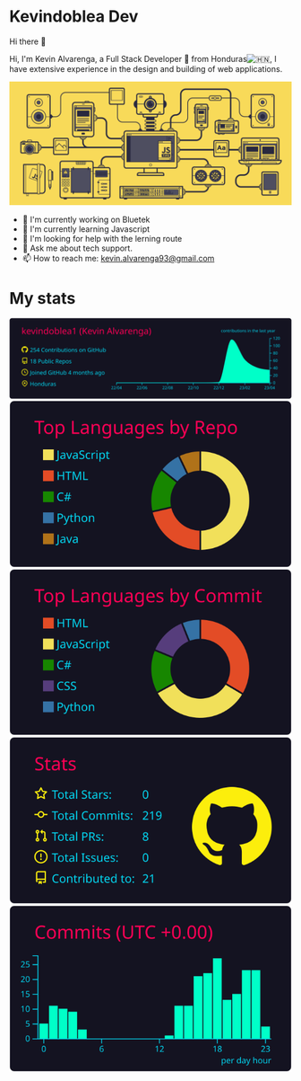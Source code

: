 # Kevindoblea Dev
Hi there 👋

Hi, I'm Kevin Alvarenga, a Full Stack Developer 🚀 from Honduras![:honduras:
](https://i.imgur.com/6k6Qs2n.png), I have extensive experience in the design and building of web applications.

![](https://raw.githubusercontent.com/hebertdev/hebertdev/master/img/javascript.gif)

- 🔭 I'm currently working on Bluetek
- 🌱 I'm currently learning Javascript
- 🤔 I'm looking for help with the lerning route
- 💬 Ask me about tech support.
- 📫 How to reach me: kevin.alvarenga93@gmail.com

# My stats 

[![](https://raw.githubusercontent.com/kevindoblea1/kevindoblea1/master/profile-summary-card-output/2077/0-profile-details.svg)](https://github.com/vn7n24fzkq/github-profile-summary-cards)
[![](https://raw.githubusercontent.com/kevindoblea1/kevindoblea1/master/profile-summary-card-output/2077/1-repos-per-language.svg)](https://github.com/vn7n24fzkq/github-profile-summary-cards) [![](https://raw.githubusercontent.com/kevindoblea1/kevindoblea1/master/profile-summary-card-output/2077/2-most-commit-language.svg)](https://github.com/vn7n24fzkq/github-profile-summary-cards)
[![](https://raw.githubusercontent.com/kevindoblea1/kevindoblea1/master/profile-summary-card-output/2077/3-stats.svg)](https://github.com/vn7n24fzkq/github-profile-summary-cards) [![](https://raw.githubusercontent.com/kevindoblea1/kevindoblea1/master/profile-summary-card-output/2077/4-productive-time.svg)](https://github.com/vn7n24fzkq/github-profile-summary-cards)
